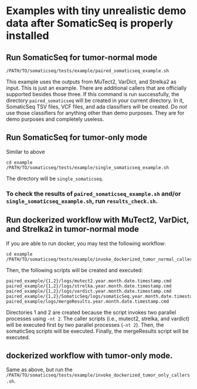 # Examples with tiny unrealistic demo data after SomaticSeq is properly installed

## Run SomaticSeq for tumor-normal mode

```
/PATH/TO/somaticseq/tests/example/paired_somaticseq_example.sh
```

This example uses the outputs from MuTect2, VarDict, and Strelka2 as input. This
is just an example. There are additional callers that are officially supported
besides those three. If this command is run successfully, the directory
`paired_somaticseq` will be created in your current directory. In it, SomaticSeq
TSV files, VCF files, and ada classifiers will be created. Do _not_ use those
classifiers for anything other than demo purposes. They are for demo purposes
and completely useless.

## Run SomaticSeq for tumor-only mode

Similar to above

```
cd example
/PATH/TO/somaticseq/tests/example/single_somaticseq_example.sh
```

The directory will be `single_somaticseq`.

### To check the results of `paired_somaticseq_example.sh` and/or `single_somaticseq_example.sh`, run `results_check.sh`.

## Run dockerized workflow with MuTect2, VarDict, and Strelka2 in tumor-normal mode

If you are able to run docker, you may test the following workflow:

```
cd example
/PATH/TO/somaticseq/tests/example/invoke_dockerized_tumor_normal_callers.sh
```

Then, the following scripts will be created and executed:

```
paired_example/{1,2}/logs/mutect2.year.month.date.timestamp.cmd
paired_example/{1,2}/logs/strelka.year.month.date.timestamp.cmd
paired_example/{1,2}/logs/vardict.year.month.date.timestamp.cmd
paired_example/{1,2}/SomaticSeq/logs/somaticSeq.year.month.date.timestamp.cmd
paired_example/logs/mergeResults.year.month.date.timestamp.cmd
```

Directories 1 and 2 are created because the script invokes two parallel
processes using `-nt 2`. The caller scripts (i.e., mutect2, strelka, and
vardict) will be executed first by two parallel processes (`-nt 2`). Then, the
somaticSeq scripts will be executed. Finally, the mergeResults script will be
executed.

## dockerized workflow with tumor-only mode.

Same as above, but run the
`/PATH/TO/somaticseq/tests/example/invoke_dockerized_tumor_only_callers.sh`.
